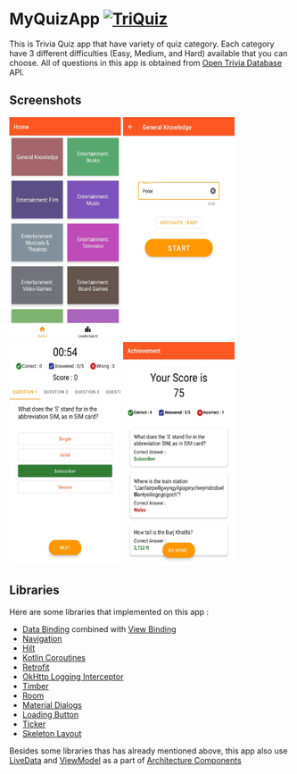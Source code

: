 # MyQuizApp [![TriQuiz](https://img.shields.io/badge/APK-brown?style=for-the-badge&logo=android)](https://github.com/aldidwiki/MyQuizApp/raw/master/apk/TriQuiz.apk)

This is Trivia Quiz app that have variety of quiz category. Each category have 3 different difficulties (Easy, Medium, and Hard) available that you can choose. 
All of questions in this app is obtained from [Open Trivia Database](https://opentdb.com/) API.

## Screenshots

<kbd><img src="https://github.com/aldidwiki/MyQuizApp/blob/master/screenshots/Screenshot_20210302-094432~2.jpg"  width="200" height="400"></kbd>
<kbd><img src="https://github.com/aldidwiki/MyQuizApp/blob/master/screenshots/Screenshot_20210302-094715~2.jpg"  width="200" height="400"></kbd>
<kbd><img src="https://github.com/aldidwiki/MyQuizApp/blob/master/screenshots/Screenshot_20210302-094724~2.jpg"  width="200" height="400"></kbd>
<kbd><img src="https://github.com/aldidwiki/MyQuizApp/blob/master/screenshots/Screenshot_20210302-094746~2.jpg"  width="200" height="400"></kbd>

## Libraries

Here are some libraries that implemented on this app :
- [Data Binding](https://developer.android.com/topic/libraries/data-binding) combined with [View Binding](https://developer.android.com/topic/libraries/view-binding)
- [Navigation](https://developer.android.com/guide/navigation)
- [Hilt](https://developer.android.com/training/dependency-injection/hilt-android)
- [Kotlin Coroutines](https://developer.android.com/kotlin/coroutines)
- [Retrofit](https://github.com/square/retrofit)
- [OkHttp Logging Interceptor](https://github.com/square/okhttp/tree/master/okhttp-logging-interceptor)
- [Timber](https://github.com/JakeWharton/timber)
- [Room](https://developer.android.com/training/data-storage/room)
- [Material Dialogs](https://github.com/afollestad/material-dialogs)
- [Loading Button](https://github.com/leandroBorgesFerreira/LoadingButtonAndroid)
- [Ticker](https://github.com/robinhood/ticker)
- [Skeleton Layout](https://github.com/Faltenreich/SkeletonLayout)

Besides some libraries thas has already mentioned above, this app also use [LiveData](https://developer.android.com/topic/libraries/architecture/livedata) and [ViewModel](https://developer.android.com/topic/libraries/architecture/viewmodel) as a part of [Architecture Components](https://developer.android.com/topic/libraries/architecture)
